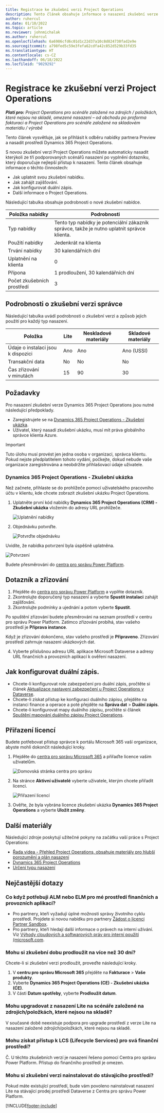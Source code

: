 ```yaml
---
title: Registrace ke zkušební verzi Project Operations
description: Tento článek obsahuje informace o nasazení zkušební verze Dynamics 365 Project Operations.
author: ruhercul
ms.date: 01/10/2022
ms.topic: article
ms.reviewer: johnmichalak
ms.author: ruhercul
ms.openlocfilehash: 6a6986cfd6c01d1c22d37a10c8d824730fad2e9e
ms.sourcegitcommit: a798fed5c59e3fefa62cdfa42c852d529b33fd35
ms.translationtype: HT
ms.contentlocale: cs-CZ
ms.lasthandoff: 06/18/2022
ms.locfileid: "9029292"
---
```

# <a name="sign-up-for-project-operations-trials"></a>Registrace ke zkušební verzi Project Operations 

_**Platí pro:** Project Operations pro scénáře založené na zdrojích / položkách, které nejsou na skladě, omezené nasazení – od obchodu po proforma fakturaci a Project Operations pro scénáře založené na skladovém materiálu / výrobě_ 



Tento článek vysvětluje, jak se přihlásit k odběru nabídky partnera Preview a nasadit prostředí Dynamics 365 Project Operations.

S novou zkušební verzí Project Operations můžete automaticky nasadit kterýkoli ze tří podporovaných scénářů nasazení po vyplnění dotazníku, který doporučuje nejlepší přístup k nasazení. Tento článek obsahuje informace o těchto činnostech:

- Jak uplatnit svou zkušební nabídku.
- Jak zahájit zajišťování.
- Jak konfigurovat duální zápis.
- Další informace o Project Operations. 

Následující tabulka obsahuje podrobnosti o nové zkušební nabídce.

| **Položka nabídky**               | **Podrobnosti**                                  |
|------------------------------|----------------------------------------------|
| Typ nabídky                   | Tento typ nabídky je potenciální zákazník správce, takže je nutno uplatnit správce klienta. |
| Použití nabídky                    | Jedenkrát na klienta                          |
| Trvání nabídky               | 30 kalendářních dní                             |
| Uplatnění na klienta       | 0                                            |
| Přípona                    | 1 prodloužení, 30 kalendářních dní               |
| Počet zkušebních prostředí | 3                                            |


## <a name="admin-trial-details"></a>Podrobnosti o zkušební verzi správce
Následující tabulka uvádí podrobnosti o zkušební verzi a způsob jejich použití pro každý typ nasazení.

| **Položka**                      | **Lite**                                     | **Neskladové materiály** | **Skladové materiály** |
|-------------------------------|----------------------------------------------|---------------------------|-----------------------|
| Údaje o instalaci jsou k dispozici           | Ano                                          | Ano                       | Ano (USSI)            |
| Transakční data            | No                                           | No                        | No                    |
| Čas zřizování v minutách  | 15                                           | 90                        | 30                    |
 
## <a name="prerequisites"></a>Požadavky
Pro nasazení zkušební verze Dynamics 365 Project Operations jsou nutné následující předpoklady.

- Zaregistrujete se na [Dynamics 365 Project Operations - Zkušební ukázka](https://www.aka.ms/try-po).
- Uživatel, který nasadí zkušební ukázku, musí mít práva globálního správce klienta Azure.

> [!IMPORTANT]
> Tuto úlohu musí provést jen jedna osoba v organizaci, správca klientu. Pokud nejste předplatitelem tohoto vydání, počkejte, dokud nebude vaše organizace zaregistrována a neobdržíte přihlašovací údaje uživatele.

### <a name="dynamics-365-project-operations---preview-trial"></a>Dynamics 365 Project Operations - Zkušební ukázka 

Než začnete, přihlaste se do prohlížeče pomocí uživatelského pracovního účtu v klientu, kde chcete zobrazit zkušební ukázku Project Operations.

1. Uplatněte první kód nabídky **Dynamics 365 Project Operations (CRM) - Zkušební ukázka** vložením do adresy URL prohlížeče.

    ![Uplatnění nabídky](./media/16RedeemFirstOfferNew.png)

2. Objednávku potvrďte.

    ![Potvrďte objednávku](./media/17ConfirmOrderNew.png)

  Uvidíte, že nabídka potvrzení byla úspěšně uplatněna.

   ![Potvrzení](./media/18OrderConfirmationNew.png)

  Budete přesměrováni do [centra pro správu Power Platform](https://admin.powerplatform.microsoft.com/projectoperationstrial).

## <a name="questionnaire-and-provisioning"></a>Dotazník a zřizování

1.  Přejděte do [centra pro správu Power Platform](https://admin.powerplatform.com/projectoperationstrial) a vyplňte dotazník.  
2.  Zkontrolujte doporučený typ nasazení a vyberte **Spustit instalaci** zahájit zajišťování.
3.  Zkontrolujte podmínky a ujednání a potom vyberte **Spustit**.

   Po spuštění zřizování budete přesměrováni na seznam prostředí v centru pro správu Power Platform. Zatímco zřizování probíhá, stav vašeho prostředí je **Příprava instance**.
 
  Když je zřizování dokončeno, stav vašeho prostředí je **Připraveno**. Zřizování prostředí zahrnuje nasazení ukázkových dat.
 
4.  Vyberte příslušnou adresu URL aplikace Microsoft Dataverse a adresy URL finančních a provozních aplikací k ověření nasazení.

## <a name="configuring-dual-write"></a>Jak konfigurovat duální zápis.
- Chcete-li konfigurovat role zabezpečení pro duální zápis, pročtěte si článek [Aktualizace nastavení zabezpečení u Project Operations v Dataverse](resource-provision-new-environment.md#update-security-settings-on-project-operations-on-dataverse).
- Chcete-li získat přístup ke konfiguraci duálního zápisu, přejděte na instanci finance a operace a poté přejděte na **Správa dat** > **Duální zápis**.
- Chcete-li konfigurovat mapy duálního zápisu, pročtěte si článek [Spuštění mapování duálního zápisu Project Operations](resource-provision-new-environment.md#run-project-operations-dual-write-maps).

## <a name="assign-licenses"></a>Přiřazení licencí

Budete potřebovat přístup správce k portálu Microsoft 365 vaší organizace, abyste mohli dokončit následující kroky.

1. Přejděte do [centra pro správu Microsoft 365](https://portal.office.com/) a přiřaďte licence vašim uživatelům.

   ![Domovská stránka centra pro správu](./media/14AdminPortal.png)

2. Na stránce **Aktivní uživatelé** vyberte uživatele, kterým chcete přiřadit licenci.

   ![Přiřazení licencí](./media/15AssignLicenses.png)

3. Ověřte, že byla vybrána licence zkušební ukázka **Dynamics 365 Project Operations** a vyberte **Uložit změny**.

## <a name="additional-resources"></a>Další materiály

Následující zdroje poskytují užitečné pokyny na začátku vaší práce s Project Operations:

- [Řada videa - Přehled Project Operations, obsahuje materiály pro hlubší porozumění a plán nasazení](https://youtube.com/playlist?list=PLcakwueIHoT_LJ3Fr1tHnkPk5lioqE6uH)
- [Dynamics 365 Project Operations](/learn/modules/examine-dynamics-365-project-operations/)
- [Určení typu nasazení](determine-deployment-type.md)

## <a name="frequently-asked-questions"></a>Nejčastější dotazy

### <a name="what-if-i-require-alm-or-elm-for-my-finance-and-operations-apps-environment"></a>Co když potřebuji ALM nebo ELM pro mé prostředí finančních a provozních aplikací?

- Pro partnery, kteří vyžadují úplné možnosti správy životního cyklu prostředí. Projdete si novou nabídku pro partnery [Žádost o licenci Partner Sandbox](https://experience.dynamics.com/requestlicense). 
- Pro partnery, kteří hledají další informace o právech na interní užívání. Viz [Výhody cloudových a softwarových práv pro interní použití (microsoft.com](https://partner.microsoft.com/membership/internal-use-software).

### <a name="can-i-extend-my-trial-beyond-30-days"></a>Mohu si zkušební dobu prodloužit na více než 30 dní?
Chcete-li si zkušební verzi prodloužit, proveďte následující kroky.

1. V **centru pro správu Microsoft 365** přejděte na **Fakturace** > **Vaše produkty**.
2. Vyberte **Dynamics 365 Project Operations (CE) - Zkušební ukázka (CE)**.
3. V části **Datum spotřeby**, vyberte **Prodloužit datum**.

### <a name="can-i-upgrade-from-the-lite-deployment-to-the-resourcenon-stocked-based-scenario-deployment"></a>Mohu upgradovat z nasazení Lite na scénáře založené na zdrojích/položkách, které nejsou na skladě?
V současné době neexistuje podpora pro upgrade prostředí z verze Lite na nasazení založené zdrojích/položkách, které nejsou na skladě.

### <a name="can-i-access-lifecycle-services-lcs-for-my-finance-environments"></a>Mohu získat přístup k LCS (Lifecycle Services) pro svá finanční prostředí?  
Č. U těchto zkušebních verzí je nasazení řešeno pomocí Centra pro správu Power Platform. Přístup do finančního prostředí je omezen.

### <a name="can-i-install-my-trial-on-an-existing-environment"></a>Mohu si zkušební verzi nainstalovat do stávajícího prostředí?
Pokud máte existující prostředí, bude vám povoleno nainstalovat nasazení Lite na stávající prodej prostředí Dataverse z Centra pro správu Power Platform.

[!INCLUDE[footer-include](../includes/footer-banner.md)]
